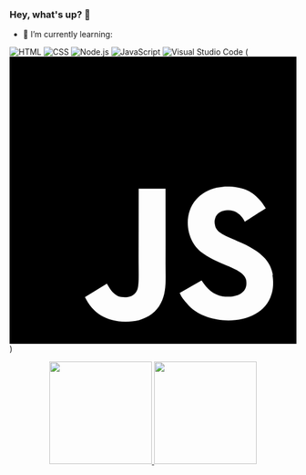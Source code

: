 ### Hey, what's up? 👋



- 🌱 I’m currently learning: <br>

![HTML](https://img.shields.io/badge/HTML-333333?style=flat&logo=html5&logoColor=D84012)
  ![CSS](https://img.shields.io/badge/CSS-333333?&style=flat&logo=css3&logoColor=006EB4)
  ![Node.js](https://img.shields.io/badge/Node.js-333333?style=flat&logo=node.js&logoColor=68853D)
  ![JavaScript](https://img.shields.io/badge/JavaScript-333333?style=flat&logo=javascript&logoColor=EAD41C)
  ![Visual Studio Code](https://img.shields.io/badge/-Visual%20Studio%20Code-333333?style=flat&logo=visual-studio-code&logoColor=007ACC)
  (<svg role="img" viewBox="0 0 24 24" xmlns="http://www.w3.org/2000/svg"><title>JavaScript</title><path d="M0 0h24v24H0V0zm22.034 18.276c-.175-1.095-.888-2.015-3.003-2.873-.736-.345-1.554-.585-1.797-1.14-.091-.33-.105-.51-.046-.705.15-.646.915-.84 1.515-.66.39.12.75.42.976.9 1.034-.676 1.034-.676 1.755-1.125-.27-.42-.404-.601-.586-.78-.63-.705-1.469-1.065-2.834-1.034l-.705.089c-.676.165-1.32.525-1.71 1.005-1.14 1.291-.811 3.541.569 4.471 1.365 1.02 3.361 1.244 3.616 2.205.24 1.17-.87 1.545-1.966 1.41-.811-.18-1.26-.586-1.755-1.336l-1.83 1.051c.21.48.45.689.81 1.109 1.74 1.756 6.09 1.666 6.871-1.004.029-.09.24-.705.074-1.65l.046.067zm-8.983-7.245h-2.248c0 1.938-.009 3.864-.009 5.805 0 1.232.063 2.363-.138 2.711-.33.689-1.18.601-1.566.48-.396-.196-.597-.466-.83-.855-.063-.105-.11-.196-.127-.196l-1.825 1.125c.305.63.75 1.172 1.324 1.517.855.51 2.004.675 3.207.405.783-.226 1.458-.691 1.811-1.411.51-.93.402-2.07.397-3.346.012-2.054 0-4.109 0-6.179l.004-.056z"/></svg>)

<i class="devicon-html5-plain-wordmark colored"></i>



<div align="center">
  <a href="https://github.com/rafaelfarran">
  <img height="180em" src="https://github-readme-stats.vercel.app/api?username=rafaelfarran&show_icons=true&theme=midnight-purple&include_all_commits=true&count_private=true"/>
  <img height="180em" src="https://github-readme-stats.vercel.app/api/top-langs/?username=rafaelfarran&layout=compact&langs_count=7&theme=midnight-purple"/>
</div>
  
  
